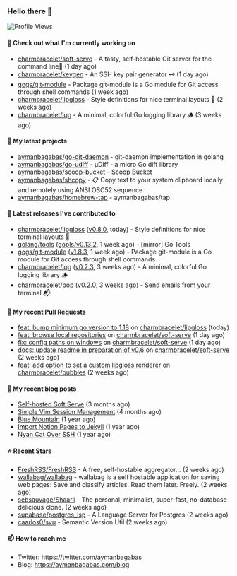 ### Hello there 👋

![Profile Views](https://komarev.com/ghpvc/?username=aymanbagabas&label=PROFILE+VIEWS)

#### 👷 Check out what I'm currently working on

- [charmbracelet/soft-serve](https://github.com/charmbracelet/soft-serve) - A tasty, self-hostable Git server for the command line🍦 (1 day ago)
- [charmbracelet/keygen](https://github.com/charmbracelet/keygen) - An SSH key pair generator 🗝️ (1 day ago)
- [gogs/git-module](https://github.com/gogs/git-module) - Package git-module is a Go module for Git access through shell commands (1 week ago)
- [charmbracelet/lipgloss](https://github.com/charmbracelet/lipgloss) - Style definitions for nice terminal layouts 👄 (2 weeks ago)
- [charmbracelet/log](https://github.com/charmbracelet/log) - A minimal, colorful Go logging library 🪵 (3 weeks ago)

#### 🌱 My latest projects

- [aymanbagabas/go-git-daemon](https://github.com/aymanbagabas/go-git-daemon) - git-daemon implementation in golang
- [aymanbagabas/go-udiff](https://github.com/aymanbagabas/go-udiff) - µDiff - a micro Go diff library
- [aymanbagabas/scoop-bucket](https://github.com/aymanbagabas/scoop-bucket) - Scoop Bucket
- [aymanbagabas/shcopy](https://github.com/aymanbagabas/shcopy) - 📋 Copy text to your system clipboard locally and remotely using ANSI OSC52 sequence
- [aymanbagabas/homebrew-tap](https://github.com/aymanbagabas/homebrew-tap) - aymanbagabas/tap

#### 🔭 Latest releases I've contributed to

- [charmbracelet/lipgloss](https://github.com/charmbracelet/lipgloss) ([v0.8.0](https://github.com/charmbracelet/lipgloss/releases/tag/v0.8.0), today) - Style definitions for nice terminal layouts 👄
- [golang/tools](https://github.com/golang/tools) ([gopls/v0.13.2](https://github.com/golang/tools/releases/tag/gopls/v0.13.2), 1 week ago) - [mirror] Go Tools
- [gogs/git-module](https://github.com/gogs/git-module) ([v1.8.3](https://github.com/gogs/git-module/releases/tag/v1.8.3), 1 week ago) - Package git-module is a Go module for Git access through shell commands
- [charmbracelet/log](https://github.com/charmbracelet/log) ([v0.2.3](https://github.com/charmbracelet/log/releases/tag/v0.2.3), 3 weeks ago) - A minimal, colorful Go logging library 🪵
- [charmbracelet/pop](https://github.com/charmbracelet/pop) ([v0.2.0](https://github.com/charmbracelet/pop/releases/tag/v0.2.0), 3 weeks ago) - Send emails from your terminal 📬

#### 🔨 My recent Pull Requests

- [feat: bump minimum go version to 1.18](https://github.com/charmbracelet/lipgloss/pull/216) on [charmbracelet/lipgloss](https://github.com/charmbracelet/lipgloss) (today)
- [feat: browse local repositories](https://github.com/charmbracelet/soft-serve/pull/369) on [charmbracelet/soft-serve](https://github.com/charmbracelet/soft-serve) (1 day ago)
- [fix: config paths on windows](https://github.com/charmbracelet/soft-serve/pull/368) on [charmbracelet/soft-serve](https://github.com/charmbracelet/soft-serve) (1 day ago)
- [docs: update readme in preparation of v0.6](https://github.com/charmbracelet/soft-serve/pull/360) on [charmbracelet/soft-serve](https://github.com/charmbracelet/soft-serve) (2 weeks ago)
- [feat: add option to set a custom lipgloss renderer](https://github.com/charmbracelet/bubbles/pull/403) on [charmbracelet/bubbles](https://github.com/charmbracelet/bubbles) (2 weeks ago)

#### 📜 My recent blog posts

- [Self-hosted Soft Serve](https://aymanbagabas.com/blog/2023/04/28/self-hosted-soft-serve.html) (3 months ago)
- [Simple Vim Session Management](https://aymanbagabas.com/blog/2023/04/13/simple-vim-session-management.html) (4 months ago)
- [Blue Mountain](https://aymanbagabas.com/blog/2022/06/02/blue-mountain.html) (1 year ago)
- [Import Notion Pages to Jekyll](https://aymanbagabas.com/blog/2022/03/29/import-notion-pages-to-jekyll.html) (1 year ago)
- [Nyan Cat Over SSH](https://aymanbagabas.com/blog/2022/03/25/nyan-cat-over-ssh.html) (1 year ago)

#### ⭐ Recent Stars

- [FreshRSS/FreshRSS](https://github.com/FreshRSS/FreshRSS) - A free, self-hostable aggregator… (2 weeks ago)
- [wallabag/wallabag](https://github.com/wallabag/wallabag) - wallabag is a self hostable application for saving web pages: Save and classify articles. Read them later. Freely. (2 weeks ago)
- [sebsauvage/Shaarli](https://github.com/sebsauvage/Shaarli) - The personal, minimalist, super-fast, no-database delicious clone. (2 weeks ago)
- [supabase/postgres_lsp](https://github.com/supabase/postgres_lsp) - A Language Server for Postgres (2 weeks ago)
- [caarlos0/svu](https://github.com/caarlos0/svu) - Semantic Version Util (2 weeks ago)

#### 📫 How to reach me

- Twitter: https://twitter.com/aymanbagabas
- Blog: https://aymanbagabas.com/blog
